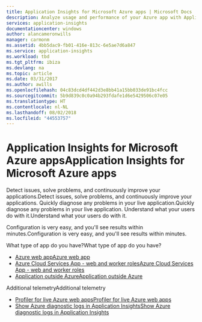 ```yaml
---
title: Application Insights for Microsoft Azure apps | Microsoft Docs
description: Analyze usage and performance of your Azure app with Application Insights.
services: application-insights
documentationcenter: windows
author: alancameronwills
manager: carmonm
ms.assetid: 4bb5dac9-fb01-416e-813c-6e5ae7d6a847
ms.service: application-insights
ms.workload: tbd
ms.tgt_pltfrm: ibiza
ms.devlang: na
ms.topic: article
ms.date: 03/31/2017
ms.author: awills
ms.openlocfilehash: 04c83dcd4df442d3e8bb41a15bb033de91bc4fcc
ms.sourcegitcommit: 5b9d839c0c0a94b293fdafe1d6e5429506c07e05
ms.translationtype: HT
ms.contentlocale: nl-NL
ms.lasthandoff: 08/02/2018
ms.locfileid: "44553757"
---
```

# <a name="application-insights-for-microsoft-azure-apps"></a><span data-ttu-id="b0d8d-103">Application Insights for Microsoft Azure apps</span><span class="sxs-lookup"><span data-stu-id="b0d8d-103">Application Insights for Microsoft Azure apps</span></span>


<span data-ttu-id="b0d8d-104">Detect issues, solve problems, and continuously improve your applications.</span><span class="sxs-lookup"><span data-stu-id="b0d8d-104">Detect issues, solve problems, and continuously improve your applications.</span></span> <span data-ttu-id="b0d8d-105">Quickly diagnose any problems in your live application.</span><span class="sxs-lookup"><span data-stu-id="b0d8d-105">Quickly diagnose any problems in your live application.</span></span> <span data-ttu-id="b0d8d-106">Understand what your users do with it.</span><span class="sxs-lookup"><span data-stu-id="b0d8d-106">Understand what your users do with it.</span></span>

<span data-ttu-id="b0d8d-107">Configuration is very easy, and you'll see results within minutes.</span><span class="sxs-lookup"><span data-stu-id="b0d8d-107">Configuration is very easy, and you'll see results within minutes.</span></span>

<span data-ttu-id="b0d8d-108">What type of app do you have?</span><span class="sxs-lookup"><span data-stu-id="b0d8d-108">What type of app do you have?</span></span>

* [<span data-ttu-id="b0d8d-109">Azure web app</span><span class="sxs-lookup"><span data-stu-id="b0d8d-109">Azure web app</span></span>](app-insights-asp-net.md)
* [<span data-ttu-id="b0d8d-110">Azure Cloud Services App - web and worker roles</span><span class="sxs-lookup"><span data-stu-id="b0d8d-110">Azure Cloud Services App - web and worker roles</span></span>](app-insights-cloudservices.md)
* [<span data-ttu-id="b0d8d-111">Application outside Azure</span><span class="sxs-lookup"><span data-stu-id="b0d8d-111">Application outside Azure</span></span>](app-insights-overview.md)

<span data-ttu-id="b0d8d-112">Additional telemetry</span><span class="sxs-lookup"><span data-stu-id="b0d8d-112">Additional telemetry</span></span>

* [<span data-ttu-id="b0d8d-113">Profiler for live Azure web apps</span><span class="sxs-lookup"><span data-stu-id="b0d8d-113">Profiler for live Azure web apps</span></span>](app-insights-profiler.md)
* [<span data-ttu-id="b0d8d-114">Show Azure diagnostic logs in Application Insights</span><span class="sxs-lookup"><span data-stu-id="b0d8d-114">Show Azure diagnostic logs in Application Insights</span></span>](app-insights-azure-diagnostics.md)

